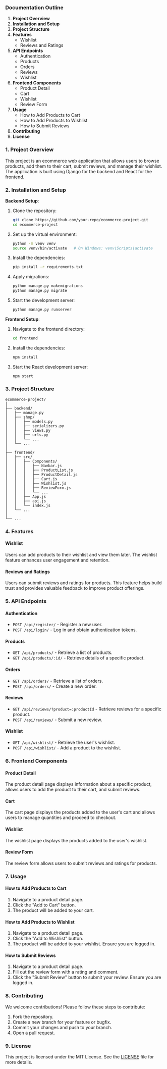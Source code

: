 ### Documentation Outline

1. **Project Overview**
2. **Installation and Setup**
3. **Project Structure**
4. **Features**
   - Wishlist
   - Reviews and Ratings
5. **API Endpoints**
   - Authentication
   - Products
   - Orders
   - Reviews
   - Wishlist
6. **Frontend Components**
   - Product Detail
   - Cart
   - Wishlist
   - Review Form
7. **Usage**
   - How to Add Products to Cart
   - How to Add Products to Wishlist
   - How to Submit Reviews
8. **Contributing**
9. **License**

### 1. Project Overview

This project is an ecommerce web application that allows users to browse products, add them to their cart, submit reviews, and manage their wishlist. The application is built using Django for the backend and React for the frontend.

### 2. Installation and Setup

**Backend Setup**:
1. Clone the repository:
   ```sh
   git clone https://github.com/your-repo/ecommerce-project.git
   cd ecommerce-project
   ```

2. Set up the virtual environment:
   ```sh
   python -m venv venv
   source venv/bin/activate   # On Windows: venv\Scripts\activate
   ```

3. Install the dependencies:
   ```sh
   pip install -r requirements.txt
   ```

4. Apply migrations:
   ```sh
   python manage.py makemigrations
   python manage.py migrate
   ```

5. Start the development server:
   ```sh
   python manage.py runserver
   ```

**Frontend Setup**:
1. Navigate to the frontend directory:
   ```sh
   cd frontend
   ```

2. Install the dependencies:
   ```sh
   npm install
   ```

3. Start the React development server:
   ```sh
   npm start
   ```

### 3. Project Structure

```
ecommerce-project/
│
├── backend/
│   ├── manage.py
│   ├── shop/
│   │   ├── models.py
│   │   ├── serializers.py
│   │   ├── views.py
│   │   ├── urls.py
│   │   └── ...
│   └── ...
│
├── frontend/
│   ├── src/
│   │   ├── Components/
│   │   │   ├── Navbar.js
│   │   │   ├── ProductList.js
│   │   │   ├── ProductDetail.js
│   │   │   ├── Cart.js
│   │   │   ├── Wishlist.js
│   │   │   ├── ReviewForm.js
│   │   │   └── ...
│   │   ├── App.js
│   │   ├── api.js
│   │   └── index.js
│   └── ...
│
└── ...
```

### 4. Features

#### Wishlist
Users can add products to their wishlist and view them later. The wishlist feature enhances user engagement and retention.

#### Reviews and Ratings
Users can submit reviews and ratings for products. This feature helps build trust and provides valuable feedback to improve product offerings.

### 5. API Endpoints

#### Authentication
- `POST /api/register/` - Register a new user.
- `POST /api/login/` - Log in and obtain authentication tokens.

#### Products
- `GET /api/products/` - Retrieve a list of products.
- `GET /api/products/:id/` - Retrieve details of a specific product.

#### Orders
- `GET /api/orders/` - Retrieve a list of orders.
- `POST /api/orders/` - Create a new order.

#### Reviews
- `GET /api/reviews/?product=:productId` - Retrieve reviews for a specific product.
- `POST /api/reviews/` - Submit a new review.

#### Wishlist
- `GET /api/wishlist/` - Retrieve the user's wishlist.
- `POST /api/wishlist/` - Add a product to the wishlist.

### 6. Frontend Components

#### Product Detail
The product detail page displays information about a specific product, allows users to add the product to their cart, and submit reviews.

#### Cart
The cart page displays the products added to the user's cart and allows users to manage quantities and proceed to checkout.

#### Wishlist
The wishlist page displays the products added to the user's wishlist.

#### Review Form
The review form allows users to submit reviews and ratings for products.

### 7. Usage

#### How to Add Products to Cart
1. Navigate to a product detail page.
2. Click the "Add to Cart" button.
3. The product will be added to your cart.

#### How to Add Products to Wishlist
1. Navigate to a product detail page.
2. Click the "Add to Wishlist" button.
3. The product will be added to your wishlist. Ensure you are logged in.

#### How to Submit Reviews
1. Navigate to a product detail page.
2. Fill out the review form with a rating and comment.
3. Click the "Submit Review" button to submit your review. Ensure you are logged in.

### 8. Contributing
We welcome contributions! Please follow these steps to contribute:
1. Fork the repository.
2. Create a new branch for your feature or bugfix.
3. Commit your changes and push to your branch.
4. Open a pull request.

### 9. License
This project is licensed under the MIT License. See the [LICENSE](LICENSE) file for more details.

